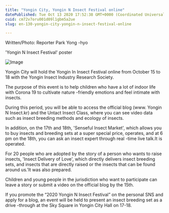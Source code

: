 ```yaml
---
title: "Yongin City, Yongin N Insect Festival online"
datePublished: Tue Oct 13 2020 17:52:38 GMT+0000 (Coordinated Universal Time)
cuid: cm72v7oru001d09l1gbm5a2ue
slug: en-130-yongin-city-yongin-n-insect-festival-online

---
```



Written/Photo: Reporter Park Yong -hyo

'Yongin N Insect Festival' poster

![Image](https://cdn.hashnode.com/res/hashnode/image/upload/v1739422443693/f3b4291a-e7a5-410b-a791-2262c1bfa66c.jpeg)

Yongin City will hold the Yongin In Insect Festival online from October 15 to 18 with the Yongin Insect Industry Research Society.

The purpose of this event is to help children who have a lot of indoor life with Corona 19 to cultivate nature -friendly emotions and feel intimate with insects.

During this period, you will be able to access the official blog (www. Yongin N Insect.kr) and the Untact Insect Class, where you can see video data such as insect breeding methods and ecology of insects.

In addition, on the 17th and 18th, 'Senseful Insect Market', which allows you to buy insects and breeding sets at a super special price, operates, and at 6 pm on the 18th, you can ask an insect expert through real -time live talk.It is operated.

For 20 people who are adopted by the story of a person who wants to raise insects, 'Insect Delivery of Love', which directly delivers insect breeding sets, and insects that are directly raised or the insects that can be found around us.'It was also prepared.

Children and young people in the jurisdiction who want to participate can leave a story or submit a video on the official blog by the 15th.

If you promote the “2020 Yongin N Insect Festival” on the personal SNS and apply for a blog, an event will be held to present an insect breeding set as a drive -through at the Sky Square in Yongin City Hall on 17-18.